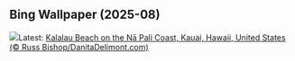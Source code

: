 ## Bing Wallpaper (2025-08)
![](https://www.bing.com/th?id=OHR.NaPaliKauai_EN-CA4334699303_UHD.jpg&w=1000)Latest: [Kalalau Beach on the Nā Pali Coast, Kauai, Hawaii, United States (© Russ Bishop/DanitaDelimont.com)](https://www.bing.com/th?id=OHR.NaPaliKauai_EN-CA4334699303_UHD.jpg)